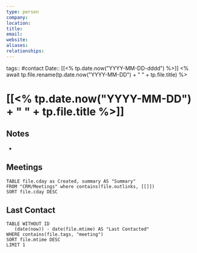 ```yaml
---
type: person
company: 
location: 
title: 
email: 
website: 
aliases: 
relationships:
---
```


tags:: #contact 
Date:: [[<% tp.date.now("YYYY-MM-DD-dddd") %>]]
<% await tp.file.rename(tp.date.now("YYYY-MM-DD") + " " + tp.file.title) %>
# [[<% tp.date.now("YYYY-MM-DD") + " " + tp.file.title %>]]
## Notes
- 

## Meetings
```dataview
TABLE file.cday as Created, summary AS "Summary"
FROM "CRM/Meetings" where contains(file.outlinks, [[]])
SORT file.cday DESC
```

## Last Contact
```dataview
TABLE WITHOUT ID
   (date(now)) - date(file.mtime) AS "Last Contacted"
WHERE contains(file.tags, "meeting")
SORT file.mtime DESC
LIMIT 1
```